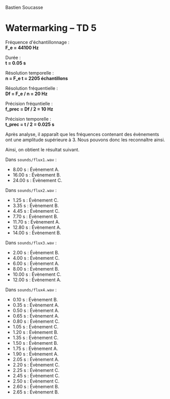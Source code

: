 Bastien Soucasse

# Watermarking – TD 5

Fréquence d'échantillonnage :\
**F_e = 44100 Hz**

Durée :\
**t = 0.05 s**

Résolution temporelle :\
**n = F_e t = 2205 échantillons**

Résolution fréquentielle :\
**Df = F_e / n = 20 Hz**

Précision fréquntielle :\
**f_prec = Df / 2 = 10 Hz**

Précision temporelle :\
**t_prec = t / 2 = 0.025 s**

Après analyse, il apparaît que les fréquences contenant des évènements ont une amplitude supérieure à 3. Nous pouvons donc les reconnaître ainsi.

Ainsi, on obtient le résultat suivant.

Dans `sounds/flux1.wav` :
- 8.00 s : Évènement A.
- 16.00 s : Évènement B.
- 24.00 s : Évènement C.

Dans `sounds/flux2.wav` :
- 1.25 s : Évènement C.
- 3.35 s : Évènement B.
- 4.45 s : Évènement C.
- 7.70 s : Évènement B.
- 11.70 s : Évènement A.
- 12.80 s : Évènement A.
- 14.00 s : Évènement B.

Dans `sounds/flux3.wav` :
- 2.00 s : Évènement B.
- 4.00 s : Évènement C.
- 6.00 s : Évènement A.
- 8.00 s : Évènement B.
- 10.00 s : Évènement C.
- 12.00 s : Évènement A.

Dans `sounds/flux4.wav` :
- 0.10 s : Évènement B.
- 0.35 s : Évènement A.
- 0.50 s : Évènement A.
- 0.65 s : Évènement A.
- 0.80 s : Évènement C.
- 1.05 s : Évènement C.
- 1.20 s : Évènement B.
- 1.35 s : Évènement C.
- 1.50 s : Évènement B.
- 1.75 s : Évènement A.
- 1.90 s : Évènement A.
- 2.05 s : Évènement A.
- 2.20 s : Évènement C.
- 2.25 s : Évènement C.
- 2.45 s : Évènement C.
- 2.50 s : Évènement C.
- 2.60 s : Évènement B.
- 2.65 s : Évènement B.
